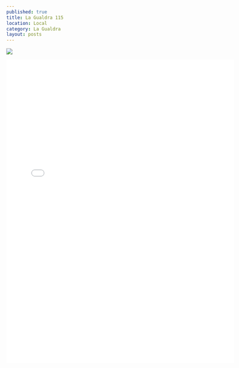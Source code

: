 ```yaml
---
published: true
title: La Gualdra 115
location: Local
category: La Gualdra
layout: posts
---
```


![](http://i.imgur.com/PRPUM9i.png)

<iframe width="600" height="800" src="//e.issuu.com/embed.html#1493577/4763088" frameborder="0" allowfullscreen></iframe>
